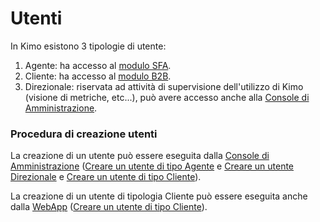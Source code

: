 # Utenti

In Kimo esistono 3 tipologie di utente: 

1. Agente: ha accesso al [modulo SFA](../../introduzione/moduli/kimo-sfa.md).
2. Cliente: ha accesso al [modulo B2B](../../introduzione/moduli/kimo-b2b.md).
3. Direzionale: riservata ad attività di supervisione dell'utilizzo di Kimo \(visione di metriche, etc...\), può avere accesso anche alla [Console di Amministrazione](../../introduzione/moduli/console-admin.md).

### Procedura di creazione utenti

La creazione di un utente può essere eseguita dalla [Console di Amministrazione](../../introduzione/moduli/console-admin.md) \([Creare un utente di tipo Agente](creare-utente-sfa/) e [Creare un utente Direzionale](creare-utente-direzionale.md) e [Creare un utente di tipo Cliente](creare-un-utente-per-b2b-utente-di-tipo-cliente.md)\).  
  
La creazione di un utente di tipologia Cliente può essere eseguita anche dalla [WebApp](../../introduzione/moduli/kimo-sfa.md#webapp-con-funzioni-per-utenti-direzionali) \([Creare un utente di tipo Cliente](creare-utente-b2b.md)\). 

